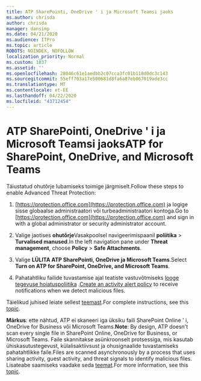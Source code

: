 ```yaml
---
title: ATP SharePointi, OneDrive ' i ja Microsoft Teamsi jaoks
ms.author: chrisda
author: chrisda
manager: dansimp
ms.date: 04/21/2020
ms.audience: ITPro
ms.topic: article
ROBOTS: NOINDEX, NOFOLLOW
localization_priority: Normal
ms.custom: 1037
ms.assetid: ''
ms.openlocfilehash: 28046c61e1aedbb2c07cca3fc01b118d0dc3c143
ms.sourcegitcommit: 55eff703a17e500681d8fa6a87eb067019ade3cc
ms.translationtype: MT
ms.contentlocale: et-EE
ms.lasthandoff: 04/22/2020
ms.locfileid: "43712454"
---
```

# <a name="atp-for-sharepoint-onedrive-and-microsoft-teams"></a><span data-ttu-id="7cf19-102">ATP SharePointi, OneDrive ' i ja Microsoft Teamsi jaoks</span><span class="sxs-lookup"><span data-stu-id="7cf19-102">ATP for SharePoint, OneDrive, and Microsoft Teams</span></span>

<span data-ttu-id="7cf19-103">Täiustatud ohutõrje lubamiseks toimige järgmiselt.</span><span class="sxs-lookup"><span data-stu-id="7cf19-103">Follow these steps to enable Advanced Threat Protection:</span></span>

1. <span data-ttu-id="7cf19-104">[https://protection.office.com](https://protection.office.com) ja logige sisse globaalse administraatori või turbeadministraatori kontoga.</span><span class="sxs-lookup"><span data-stu-id="7cf19-104">Go to [https://protection.office.com](https://protection.office.com) and sign in with a global administrator or security administrator account.</span></span>

2. <span data-ttu-id="7cf19-105">Valige jaotises **ohutõrje**Vasakpoolsel navigeerimispaanil **poliitika** \> **Turvalised manused**.</span><span class="sxs-lookup"><span data-stu-id="7cf19-105">In the left navigation pane under **Threat management**, choose **Policy** \> **Safe Attachments**.</span></span>

3. <span data-ttu-id="7cf19-106">Valige **LÜLITA ATP SharePointi, OneDrive ja Microsoft Teams**.</span><span class="sxs-lookup"><span data-stu-id="7cf19-106">Select **Turn on ATP for SharePoint, OneDrive, and Microsoft Teams**.</span></span>

4. <span data-ttu-id="7cf19-107">Pahatahtliku failide tuvastamise ajal teatiste vastuvõtmiseks [looge tegevuse hoiatuspoliitika](https://docs.microsoft.com/office365/securitycompliance/create-activity-alerts) .</span><span class="sxs-lookup"><span data-stu-id="7cf19-107">[Create an activity alert policy](https://docs.microsoft.com/office365/securitycompliance/create-activity-alerts) to receive notifications when we detect malicious files.</span></span>

<span data-ttu-id="7cf19-108">Täielikud juhised leiate sellest [teemast](https://docs.microsoft.com/office365/securitycompliance/turn-on-atp-for-spo-odb-and-teams).</span><span class="sxs-lookup"><span data-stu-id="7cf19-108">For complete instructions, see this [topic](https://docs.microsoft.com/office365/securitycompliance/turn-on-atp-for-spo-odb-and-teams).</span></span>

<span data-ttu-id="7cf19-109">**Märkus**: ette nähtud, ATP ei skaneeri iga üksiku faili SharePoint Online ' i, OneDrive for Business või Microsoft Teams.</span><span class="sxs-lookup"><span data-stu-id="7cf19-109">**Note**: By design, ATP doesn't scan every single file in SharePoint Online, OneDrive for Business, or Microsoft Teams.</span></span> <span data-ttu-id="7cf19-110">Faile skannitakse asünkroonselt protsessiga, mis kasutab ühiskasutustegevust, külalisaktiivsust ja ohusignaalide tuvastamiseks pahatahtlikke faile.</span><span class="sxs-lookup"><span data-stu-id="7cf19-110">Files are scanned asynchronously by a process that uses sharing activity, guest activity, and threat signals to identify malicious files.</span></span> <span data-ttu-id="7cf19-111">Lisateabe saamiseks vaadake seda [teemat](https://docs.microsoft.com/office365/securitycompliance/atp-for-spo-odb-and-teams).</span><span class="sxs-lookup"><span data-stu-id="7cf19-111">For more information, see this [topic](https://docs.microsoft.com/office365/securitycompliance/atp-for-spo-odb-and-teams).</span></span>
